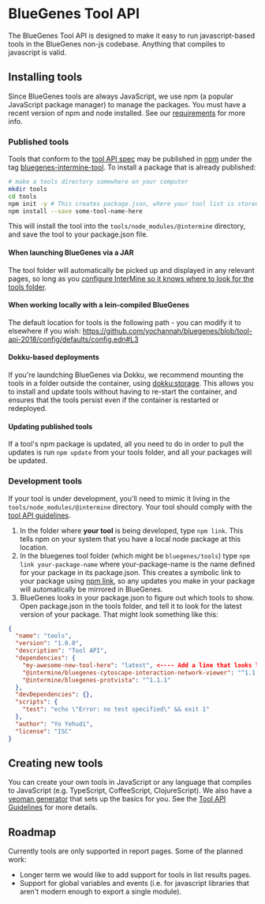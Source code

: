 # BlueGenes Tool API

The BlueGenes Tool API is designed to make it easy to run javascript-based tools in the BlueGenes non-js codebase. Anything that compiles to javascript is valid.

## Installing tools

Since BlueGenes tools are always JavaScript, we use npm (a popular JavaScript package manager) to manage the packages. You must have a recent version of npm and node installed. See our [requirements](https://github.com/intermine/bluegenes/blob/dev/docs/getting-started.md#system-requirements) for more info.

### Published tools
Tools that conform to the [tool API spec](tool-api.md) may be published in [npm](https://www.npmjs.com/) under the tag [bluegenes-intermine-tool](https://www.npmjs.com/search?q=keywords:bluegenes-intermine-tool). To install a package that is already published:

```bash
# make a tools directory somewhere on your computer
mkdir tools
cd tools
npm init -y # This creates package.json, where your tool list is stored.
npm install --save some-tool-name-here
```

This will install the tool into the `tools/node_modules/@intermine` directory, and save the tool to your package.json file.

#### When launching BlueGenes via a JAR
The tool folder will automatically be picked up and displayed in any relevant pages, so long as you [configure InterMine so it knows where to look for the tools folder](https://intermine.readthedocs.io/en/latest/webapp/blue-genes/).

#### When working locally with a lein-compiled BlueGenes
The default location for tools is the following path - you can modify it to elsewhere if you wish: https://github.com/yochannah/bluegenes/blob/tool-api-2018/config/defaults/config.edn#L3

#### Dokku-based deployments

If you're laundching BlueGenes via Dokku, we recommend mounting the tools in a folder outside the container, using [dokku:storage](https://github.com/dokku/dokku/blob/master/docs/advanced-usage/persistent-storage.md). This allows you to install and update tools without having to re-start the container, and ensures that the tools persist even if the container is restarted or redeployed. 

#### Updating published tools

If a tool's npm package is updated, all you need to do in order to pull the updates is run `npm update` from your tools folder, and all your packages will be updated.

### Development tools

If your tool is under development, you'll need to mimic it living in the `tools/node_modules/@intermine` directory. Your tool should comply with the [tool API guidelines](tool-api.md).

1. In the folder where **your tool** is being developed, type `npm link`. This tells npm on your system that you have a local node package at this location.
2. In the bluegenes tool folder (which might be `bluegenes/tools`) type `npm link your-package-name` where your-package-name is the name defined for your package in its package.json. This creates a symbolic link to your package using [npm link](https://docs.npmjs.com/cli/link), so any updates you make in your package will automatically be mirrored in BlueGenes.
3. BlueGenes looks in your package.json to figure out which tools to show. Open package.json in the tools folder, and tell it to look for the latest version of your package. That might look something like this: 

```json
{
  "name": "tools",
  "version": "1.0.0",
  "description": "Tool API",
  "dependencies": {
    "my-awesome-new-tool-here": "latest", <---- Add a line that looks like this!!
    "@intermine/bluegenes-cytoscape-interaction-network-viewer": "^1.1.0",
    "@intermine/bluegenes-protvista": "^1.1.1"
  },
  "devDependencies": {},
  "scripts": {
    "test": "echo \"Error: no test specified\" && exit 1"
  },
  "author": "Yo Yehudi",
  "license": "ISC"
}
```

## Creating new tools

You can create your own tools in JavaScript or any language that compiles to JavaScript (e.g. TypeScript, CoffeeScript, ClojureScript). We also have a [yeoman generator](https://github.com/intermine/generator-bluegenes-tool) that sets up the basics for you. See the [Tool API Guidelines](tool-api.md) for more details.

## Roadmap

Currently tools are only supported in report pages. Some of the planned work: 
 - Longer term we would like to add support for tools in list results pages.
 - Support for global variables and events (i.e. for javascript libraries that aren't modern enough to export a single module). 
